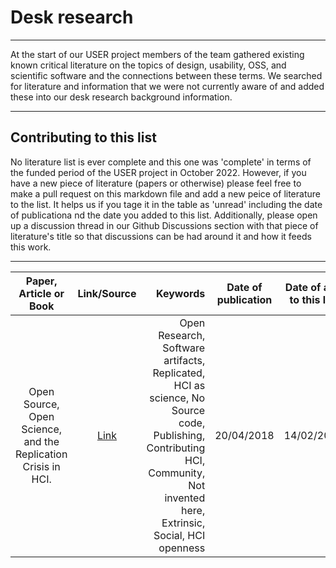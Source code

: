 # Desk research

-----

At the start of our USER project members of the team gathered existing known critical literature on the topics of design, usability, OSS, and scientific software and the connections between these terms. We searched for literature and information that we were not currently aware of and added these into our desk research background information.

----

## Contributing to this list

No literature list is ever complete and this one was 'complete' in terms of the funded period of the USER project in October 2022. However, if you have a new piece of literature (papers or otherwise) please feel free to make a pull request on this markdown file and add a new peice of literature to the list. It helps us if you tage it in the table as 'unread' including the date of publicationa nd the date you added to this list. Additionally, please open up a discussion thread in our Github Discussions section with that piece of literature's title so that discussions can be had around it and how it feeds this work.

----

| Paper, Article or Book  | Link/Source | Keywords   | Date of publication | Date of add to this list | notes/analysis/comments|
|:--------------:|:----------------------:| ----------:|:-------------:|:-------------:| ------------:|
| Open Source, Open Science, and the Replication Crisis in HCI. | [Link](https://dl.acm.org/doi/10.1145/3170427.3188395)| Open Research, Software artifacts, Replicated, HCI as science, No Source code, Publishing, Contributing HCI, Community, Not invented here, Extrinsic, Social, HCI openness | 20/04/2018  | 14/02/2023 |